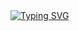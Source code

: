 <div align="left">
<a href="https://git.io/typing-svg"><img src="https://readme-typing-svg.demolab.com?font=Fira+Code&weight=500&duration=2500&pause=1000&width=435&lines=Machine+Learning;Reinforcement+Learning;Optimal+Control;Learning-based+Planning+and+Control;Robotics" alt="Typing SVG" /></a>
</div>
